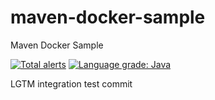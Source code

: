 # maven-docker-sample
Maven Docker Sample

[![Total alerts](https://img.shields.io/lgtm/alerts/g/an-sush/maven-docker-sample.svg?logo=lgtm&logoWidth=18)](https://lgtm.com/projects/g/an-sush/maven-docker-sample/alerts/)
[![Language grade: Java](https://img.shields.io/lgtm/grade/java/g/an-sush/maven-docker-sample.svg?logo=lgtm&logoWidth=18)](https://lgtm.com/projects/g/an-sush/maven-docker-sample/context:java)

LGTM integration test commit
